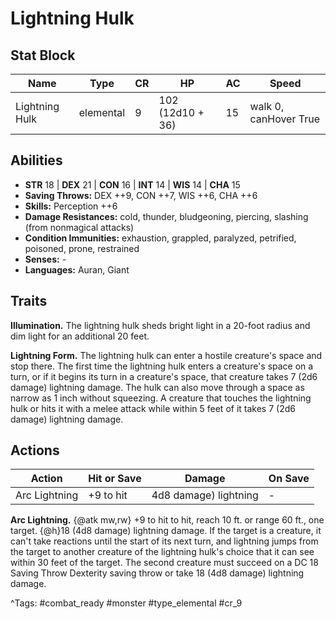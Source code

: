 # Lightning Hulk

## Stat Block

| Name | Type | CR | HP | AC | Speed |
|------|------|----|----|----|-------|
| Lightning Hulk | elemental | 9 | 102 (12d10 + 36) | 15 | walk 0, canHover True |

## Abilities

- **STR** 18 | **DEX** 21 | **CON** 16 | **INT** 14 | **WIS** 14 | **CHA** 15
- **Saving Throws:** DEX ++9, CON ++7, WIS ++6, CHA ++6  
- **Skills:** Perception ++6  
- **Damage Resistances:** cold, thunder, bludgeoning, piercing, slashing (from nonmagical attacks)  
- **Condition Immunities:** exhaustion, grappled, paralyzed, petrified, poisoned, prone, restrained  
- **Senses:** -  
- **Languages:** Auran, Giant

## Traits

**Illumination.** The lightning hulk sheds bright light in a 20-foot radius and dim light for an additional 20 feet.

**Lightning Form.** The lightning hulk can enter a hostile creature's space and stop there. The first time the lightning hulk enters a creature's space on a turn, or if it begins its turn in a creature's space, that creature takes 7 (2d6 damage) lightning damage. The hulk can also move through a space as narrow as 1 inch without squeezing. A creature that touches the lightning hulk or hits it with a melee attack while within 5 feet of it takes 7 (2d6 damage) lightning damage.


## Actions

| Action | Hit or Save | Damage | On Save |
|--------|--------------|--------|----------|
| Arc Lightning | +9 to hit | 4d8 damage) lightning | - |

**Arc Lightning.** {@atk mw,rw} +9 to hit to hit, reach 10 ft. or range 60 ft., one target. {@h}18 (4d8 damage) lightning damage. If the target is a creature, it can't take reactions until the start of its next turn, and lightning jumps from the target to another creature of the lightning hulk's choice that it can see within 30 feet of the target. The second creature must succeed on a DC 18 Saving Throw Dexterity saving throw or take 18 (4d8 damage) lightning damage.


^Tags: #combat_ready #monster #type_elemental #cr_9